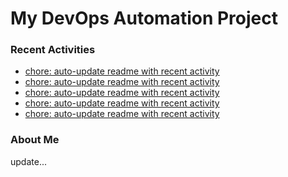 # My DevOps Automation Project

### Recent Activities
<!-- activity:START -->
- [chore: auto-update readme with recent activity](https://github.com/kaigiii/mybowling-app/commit/d8d2accf36f679ff5b6f911c13683a1b09b2e191)
- [chore: auto-update readme with recent activity](https://github.com/kaigiii/mybowling-app/commit/c7221a97de244fa2f34ca3cfda2ca455ca50aee2)
- [chore: auto-update readme with recent activity](https://github.com/kaigiii/mybowling-app/commit/382a09a4a756f44794692013211e150e58384c72)
- [chore: auto-update readme with recent activity](https://github.com/kaigiii/mybowling-app/commit/0185799d2626755510bf6e5f8de9db94d8ba1a4a)
- [chore: auto-update readme with recent activity](https://github.com/kaigiii/mybowling-app/commit/71d4514f10d172db97b0ab4e10ad9a7b36cebdf2)
<!-- activity:END -->

### About Me
<!-- MYLINKS:START -->
<!-- MYLINKS:END -->

update...
